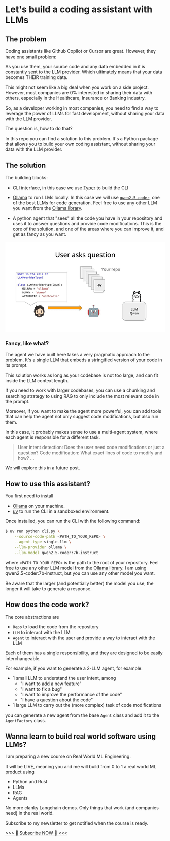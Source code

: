# Let's build a coding assistant with LLMs

## The problem
Coding assistants like Github Copilot or Cursor are great. However, they have one small problem:

As you use them, your source code and any data embedded in it is constantly sent to the LLM provider. Which ultimately means that your data becomes THEIR training data.

This might not seem like a big deal when you work on a side project. However, most companies are 0% interested in sharing their data with others, especially in the Healthcare, Insurance or Banking industry.

So, as a developer working in most companies, you need to find a way to leverage the power of LLMs for fast development, without sharing your data with the LLM provider.

The question is, how to do that?

In this repo you can find a solution to this problem. It's a Python package that allows you to build your own coding assistant, without sharing your data with the LLM provider.

## The solution

The building blocks:

- CLI interface, in this case we use [Typer](https://typer.tiangolo.com/) to build the CLI
- [Ollama](https://ollama.com/) to run LLMs locally. In this case we will use [`qwen2.5-coder`](https://ollama.com/library/qwen2.5-coder), one of the best LLMs for code generation. Feel free to use any other LLM you want from the [Ollama library](https://ollama.com/library).

- A python agent that "sees" all the code you have in your repository and uses it to answer questions and provide code modifications. This is the core of the solution, and one of the areas where you can improve it, and get as fancy as you want.

![](./media/diagram.gif)

### Fancy, like what?

The agent we have built here takes a very pragmatic approach to the problem. It's a single LLM that embeds a stringified version of your code in its prompt.

This solution works as long as your codebase is not too large, and can fit inside the LLM context length.

If you need to work with larger codebases, you can use a chunking and searching strategy to using RAG to only include the most relevant code in the prompt.

Moreover, if you want to make the agent more powerful, you can add tools that can help the agent not only suggest code modifications, but also run them.

In this case, it probably makes sense to use a multi-agent system, where each agent is responsible for a different task.

> User intent detection: Does the user need code modifications or just a question?
> Code modification: What exact lines of code to modify and how?
> ...

We will explore this in a future post.

## How to use this assistant?

You first need to install
- [Ollama](https://ollama.com/download) on your machine.
- [uv](https://docs.astral.sh/uv/) to run the CLI in a sandboxed environment.

Once installed, you can run the CLI with the following command:
```bash
$ uv run python cli.py \
    --source-code-path <PATH_TO_YOUR_REPO> \
    --agent-type single-llm \
    --llm-provider ollama \
    --llm-model qwen2.5-coder:7b-instruct
```
where `<PATH_TO_YOUR_REPO>` is the path to the root of your repository.
Feel free to use any other LLM model from the [Ollama library](https://ollama.com/library). I am using qwen2.5-coder:7b-instruct, but you can use any other model you want.

Be aware that the larger (and potentially better) the model you use, the longer it will take to generate a response.

## How does the code work?

The core abstractions are

- `Repo` to load the code from the repository
- `LLM` to interact with the LLM
- `Agent` to interact with the user and provide a way to interact with the LLM

Each of them has a single responsibility, and they are designed to be easily interchangeable.

For example, if you want to generate a 2-LLM agent, for example:
- 1 small LLM to understand the user intent, among
    - "I want to add a new feature"
    - "I want to fix a bug"
    - "I want to improve the performance of the code"
    - "I have a question about the code"
- 1 large LLM to carry out the (more complex) task of code modifications

you can generate a new agent from the base `Agent` class and add it to the `AgentFactory` class.


## Wanna learn to build real world software using LLMs?

I am preparing a new course on Real World ML Engineering.

It will be LIVE, meaning you and me will build from 0 to 1 a real world ML product using

- Python and Rust
- LLMs
- RAG
- Agents

No more clanky Langchain demos.
Only things that work (and companies need) in the real world.

Subscribe to my newsletter to get notified when the course is ready.

[>>> 🔔 Subscribe NOW 🔔 <<<](https://paulabartabajo.substack.com/)